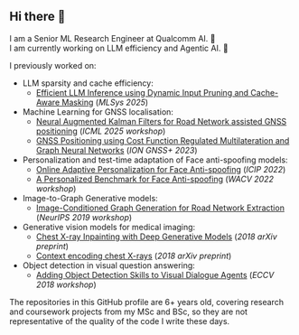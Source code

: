 ## Hi there 👋

I am a Senior ML Research Engineer at Qualcomm AI. 🔭   
I am currently working on LLM efficiency and Agentic AI. 💬

I previously worked on: 
 - LLM sparsity and cache efficiency:
   - [Efficient LLM Inference using Dynamic Input Pruning and Cache-Aware Masking](https://arxiv.org/pdf/2412.01380) (*MLSys 2025*)
 - Machine Learning for GNSS localisation:
   - [Neural Augmented Kalman Filters for Road Network assisted GNSS positioning](https://arxiv.org/pdf/2507.00654) (*ICML 2025 workshop*)
   - [GNSS Positioning using Cost Function Regulated Multilateration and Graph Neural Networks](https://arxiv.org/pdf/2402.18630) (*ION GNSS+ 2023*)
 - Personalization and test-time adaptation of Face anti-spoofing models:
   - [Online Adaptive Personalization for Face Anti-spoofing](https://ieeexplore.ieee.org/abstract/document/9897641/) (*ICIP 2022*)
   - [A Personalized Benchmark for Face Anti-spoofing](https://openaccess.thecvf.com/content/WACV2022W/MAP-A/papers/Belli_A_Personalized_Benchmark_for_Face_Anti-Spoofing_WACVW_2022_paper.pdf) (*WACV 2022 workshop*)
 - Image-to-Graph Generative models:
   - [Image-Conditioned Graph Generation for Road Network Extraction](https://arxiv.org/pdf/1910.14388.pdf) (*NeurIPS 2019 workshop*)
 - Generative vision models for medical imaging:
   - [Chest X-ray Inpainting with Deep Generative Models](https://arxiv.org/pdf/1809.01471.pdf) (*2018 arXiv preprint*)
   - [Context encoding chest X-rays](https://arxiv.org/pdf/1812.00964) (*2018 arXiv preprint*)
 - Object detection in visual question answering:
   - [Adding Object Detection Skills to Visual Dialogue Agents](https://link.springer.com/chapter/10.1007/978-3-030-11018-5_17) (*ECCV 2018 workshop*)

The repositories in this GitHub profile are 6+ years old, covering research and coursework projects from my MSc and BSc, so they are not representative of the quality of the code I write these days.

<!--
**davide-belli/davide-belli** is a ✨ _special_ ✨ repository because its `README.md` (this file) appears on your GitHub profile.

Here are some ideas to get you started:

- 🔭 I’m currently working on ...
- 🌱 I’m currently learning ...
- 👯 I’m looking to collaborate on ...
- 🤔 I’m looking for help with ...
- 💬 Ask me about ...
- 📫 How to reach me: ...
- 😄 Pronouns: ...
- ⚡ Fun fact: ...
-->

